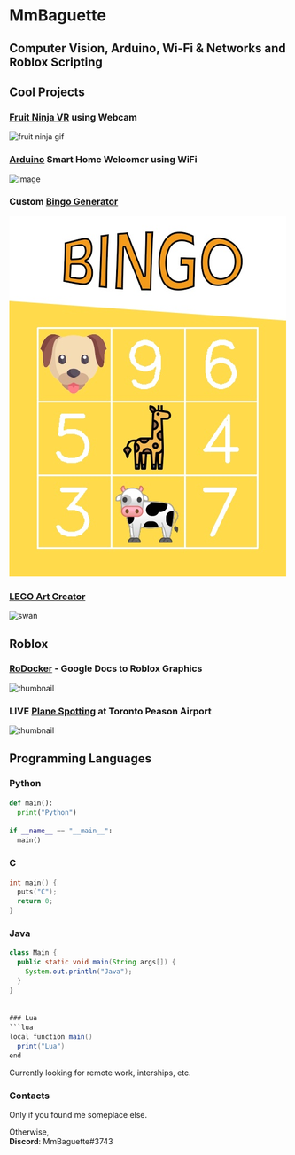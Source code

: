 # MmBaguette

## Computer Vision, Arduino, Wi-Fi & Networks and Roblox Scripting

## Cool Projects

### [Fruit Ninja VR](https://github.com/mmbaguette/Fruit-Ninja-VR) using Webcam

![fruit ninja gif](https://user-images.githubusercontent.com/76597978/146680831-99c0f914-2de2-42e8-bf02-091144159612.gif)

### [Arduino](https://github.com/mmbaguette/Arduino-Smart-Home-Welcomer/) Smart Home Welcomer using WiFi

![image](https://user-images.githubusercontent.com/76597978/174444223-ce1790ad-2990-4e25-bdf9-99b5e912cdc1.png)

### Custom [Bingo Generator](https://github.com/mmbaguette/Bingo-Generator)
![bingo card](https://github.com/mmbaguette/Bingo-Generator/raw/main/cards%20and%20templates/Table%202.jpg?raw=true)

### [LEGO Art Creator](https://github.com/mmbaguette/LEGO-Art-Creator)
![swan](https://user-images.githubusercontent.com/76597978/169671149-3d8ea3a5-2275-4c11-86aa-ebc6137371da.png)

## Roblox

### [RoDocker](https://devforum.roblox.com/t/rodocker-generate-custom-roblox-books-from-google-docs-in-just-one-click/1182352) - Google Docs to Roblox Graphics 
![thumbnail](https://camo.githubusercontent.com/61f13fa7d345e7dd1a3f4660842a7c1f2a1e634e14263334ea5bfb3ac0ae56cd/68747470733a2f2f646f79326d6e39757061646e6b2e636c6f756466726f6e742e6e65742f75706c6f6164732f64656661756c742f6f7074696d697a65642f34582f382f652f342f386534636333353836626335636230313636653066396261613937326533663364623131333938625f325f363930783338362e706e67)

### LIVE [Plane Spotting](https://www.roblox.com/games/4859404988/LIVE-Plane-Spotting-at-Toronto-Pearson-Airport) at Toronto Peason Airport
![thumbnail](https://tr.rbxcdn.com/8c5e87dd6f720a32c9824d1c99340636/768/432/Image/Png)

## Programming Languages

### Python
```python
def main():
  print("Python")

if __name__ == "__main__":
  main()
```

### C
```C
int main() {
  puts("C");
  return 0;
}
```

### Java
```java
class Main {
  public static void main(String args[]) {
    System.out.println("Java");
  }
}


### Lua
```lua
local function main()
  print("Lua")
end
```

Currently looking for remote work, interships, etc.

### Contacts
Only if you found me someplace else.

Otherwise,\
**Discord**: MmBaguette#3743
